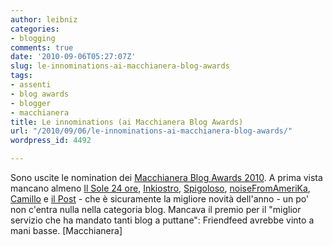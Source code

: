 ```yaml
---
author: leibniz
categories:
- blogging
comments: true
date: '2010-09-06T05:27:07Z'
slug: le-innominations-ai-macchianera-blog-awards
tags:
- assenti
- blog awards
- blogger
- macchianera
title: Le innominations (ai Macchianera Blog Awards)
url: "/2010/09/06/le-innominations-ai-macchianera-blog-awards/"
wordpress_id: 4492

---
```

Sono uscite le nomination dei [Macchianera Blog Awards 2010](http://www.macchianera.net/2010/09/06/mba-macchianera-blog-awards-2010-2-le-nomination/). A prima vista mancano almeno [Il Sole 24 ore](http://www.ilsole24ore.com/), [Inkiostro](http://www.inkiostro.com/), [Spigoloso](http://www.spigoloso.com/), [noiseFromAmeriKa](http://www.noisefromamerika.org/), [Camillo](http://www.camilloblog.it/) e [il Post](http://www.ilpost.it/) - che è sicuramente la migliore novità dell'anno - un po' non c'entra nulla nella categoria blog. Mancava il premio per il "miglior servizio che ha mandato tanti blog a puttane": Friendfeed avrebbe vinto a mani basse. [Macchianera]
